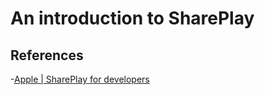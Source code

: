 # An introduction to SharePlay


## References
-[Apple | SharePlay for developers](https://developer.apple.com/shareplay/)

